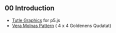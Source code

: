 ## 00 Introduction

- [Tutle Graphics](turtle) for p5.js
- [Vera Molnas Pattern](vera-pattern) ( 4 x 4 Goldenens Qudatat)
